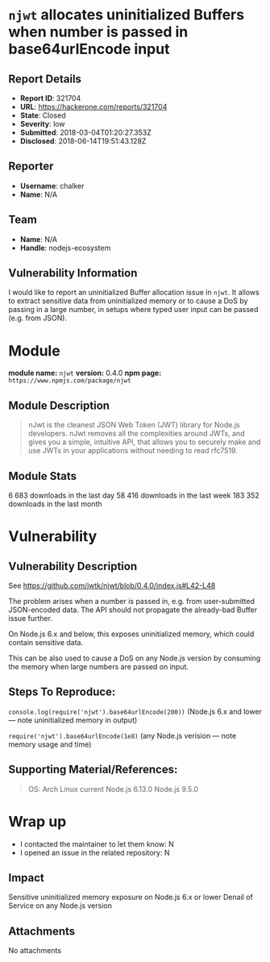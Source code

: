 # `njwt` allocates uninitialized Buffers when number is passed in base64urlEncode input

## Report Details
- **Report ID**: 321704
- **URL**: https://hackerone.com/reports/321704
- **State**: Closed
- **Severity**: low
- **Submitted**: 2018-03-04T01:20:27.353Z
- **Disclosed**: 2018-06-14T19:51:43.128Z

## Reporter
- **Username**: chalker
- **Name**: N/A

## Team
- **Name**: N/A
- **Handle**: nodejs-ecosystem

## Vulnerability Information
I would like to report an uninitialized Buffer allocation issue in `njwt`.
It allows to extract sensitive data from uninitialized memory or to cause a DoS by passing in a large number, in setups where typed user input can be passed (e.g. from JSON).

# Module

**module name:** `njwt`
**version:** 0.4.0
**npm page:** `https://www.npmjs.com/package/njwt`

## Module Description

> nJwt is the cleanest JSON Web Token (JWT) library for Node.js developers. nJwt removes all the complexities around JWTs, and gives you a simple, intuitive API, that allows you to securely make and use JWTs in your applications without needing to read rfc7519.

## Module Stats

6 683 downloads in the last day
58 416 downloads in the last week
183 352 downloads in the last month

# Vulnerability

## Vulnerability Description

See https://github.com/jwtk/njwt/blob/0.4.0/index.js#L42-L48

The problem arises when a number is passed in, e.g. from user-submitted JSON-encoded data.
The API should not propagate the already-bad Buffer issue further.

On Node.js 6.x and below, this exposes uninitialized memory, which could contain sensitive data.

This can be also used to cause a DoS on any Node.js version by consuming the memory when large numbers are passed on input.

## Steps To Reproduce:

`console.log(require('njwt').base64urlEncode(200))` (Node.js 6.x and lower — note uninitialized memory in output)

`require('njwt').base64urlEncode(1e8)` (any Node.js verision — note memory usage and time)

## Supporting Material/References:

> OS: Arch Linux current
> Node.js 6.13.0
> Node.js 9.5.0

# Wrap up

- I contacted the maintainer to let them know: N 
- I opened an issue in the related repository: N

## Impact

Sensitive uninitialized memory exposure on Node.js 6.x or lower
Denail of Service on any Node.js version

## Attachments
No attachments

